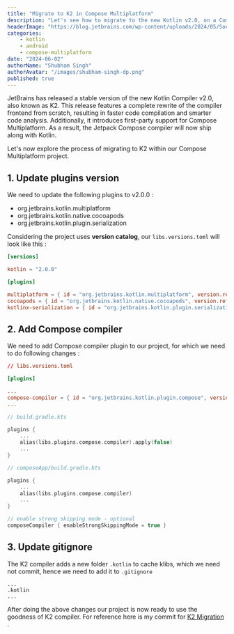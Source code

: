 ```yaml
---
title: "Migrate to K2 in Compose Multiplatform"
description: "Let's see how to migrate to the new Kotlin v2.0, on a Compose Multiplatform project"
headerImage: "https://blog.jetbrains.com/wp-content/uploads/2024/05/Social_Share_1280x720-2x-1.png"
categories:
    - kotlin
    - android
    - compose-multiplatform
date: "2024-06-02"
authorName: "Shubham Singh"
authorAvatar: "/images/shubham-singh-dp.png"
published: true
---
```


JetBrains has released a stable version of the new Kotlin Compiler v2.0, also known as K2. This release features a complete rewrite of the compiler frontend from scratch, resulting in faster code compilation and smarter code analysis. Additionally, it introduces first-party support for Compose Multiplatform. As a result, the Jetpack Compose compiler will now ship along with Kotlin.

Let's now explore the process of migrating to K2 within our Compose Multiplatform project.

## 1. Update plugins version

We need to update the following plugins to v2.0.0 :

- org.jetbrains.kotlin.multiplatform
- org.jetbrains.kotlin.native.cocoapods
- org.jetbrains.kotlin.plugin.serialization

Considering the project uses **version catalog**, our `libs.versions.toml` will look like this :

```toml
[versions]

kotlin = "2.0.0"

[plugins]

multiplatform = { id = "org.jetbrains.kotlin.multiplatform", version.ref = "kotlin" }
cocoapods = { id = "org.jetbrains.kotlin.native.cocoapods", version.ref = "kotlin" }
kotlinx-serialization = { id = "org.jetbrains.kotlin.plugin.serialization", version.ref = "kotlin" }
```

## 2. Add Compose compiler

We need to add Compose compiler plugin to our project, for which we need to do following changes :

```toml
// libs.versions.toml

[plugins]

...
compose-compiler = { id = "org.jetbrains.kotlin.plugin.compose", version.ref = "kotlin" }
...
```

```kotlin
// build.gradle.kts

plugins {
    ...
    alias(libs.plugins.compose.compiler).apply(false)
    ...
}
```

```kotlin
// composeApp/build.gradle.kts

plugins {
    ...
    alias(libs.plugins.compose.compiler)
    ...
}

// enable strong skipping mode - optional
composeCompiler { enableStrongSkippingMode = true }
```

## 3. Update gitignore

The K2 compiler adds a new folder `.kotlin` to cache klibs, which we need not commit, hence we need to add it to `.gitignore`

```gitignore
...
.kotlin
...
```

After doing the above changes our project is now ready to use the goodness of K2 compiler. For reference here is my commit for [K2 Migration](https://github.com/ishubhamsingh/Splashy/commit/2f4bdc1d75b6884419381cde3d5ce36431d74d5b) .



